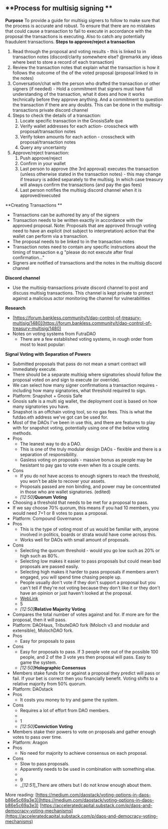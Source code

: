 ## **Process for multisig signing **
**Purpose**
To provide a guide for multisig signers to follow to make sure that the process is accurate and robust. To ensure that there are no mistakes that could cause a transaction to fail to execute in accordance with the proposal the transactions is executing. Also to catch any potentially fraudulent transactions. 
**Steps to approve/reject a transaction**
1. Read through the proposal and voting results - this is linked to in transaction notes (discord/clarity somewhere else? @remarkk any ideas where best to store a record of each transaction)
2. Review the transaction notes that explain what the transaction is how it follows the outcome of the of the voted proposal (proposal linked to in the notes)
3. Conversation/chat with the person who drafted the transaction or other signers (if needed) - Hold a commitment that signers must have full understanding of the transaction, what it does and how it works technically before they approve anything. And a commitment to question the transaction if there are any doubts. This can be done in the multisig-transactions private discord channel 
4. Steps to check the details of a transaction:
	1. Locate specific transaction in the GnosisSafe que
	2. Verify wallet addresses for each action- crosscheck with proposal/transaction notes
	3. Verify token amounts for each action - crosscheck with proposal/transaction notes
	4. Query any uncertainty 
5. Approve/reject transaction: 
	1. Push approve/reject
	2. Confirm in your wallet 
	3. Last person to approve (the 3rd approval) executes the transaction (unless otherwise stated in the transaction notes) - this may change if treasury is added separately to the multisig. In which case treasury will always confirm the transactions (and pay the gas fees)
	4. Last person notifies the multisig discord channel when it is approved/executed

**Creating Transactions **
- Transactions can be authored by any of the signers
- Transaction needs to be written exactly in accordance with the approved proposal. Note: Proposals that are approved through voting need to have an explicit (not subject to interpretation) action that the wallet can perform via a transaction. 
- The proposal needs to be linked to in the transaction notes
- Transaction notes need to contain any specific instructions about the timing of transaction e.g "please do not execute after final confirmation..."
- Signers are notified of transactions and the notes in the multisig discord channel

**Discord channel**
- Use the multisig-transactions private discord channel to post and discuss multisig transactions. This channel is kept private to protect against a malicious actor monitoring the channel for vulnerabilities



**Research**
- [https://forum.bankless.community/t/dao-control-of-treasury-multisig/1480](https://forum.bankless.community/t/dao-control-of-treasury-multisig/1480) 
- Notes on voting systems from FutraDAO
	- There are a few established voting systems, in rough order from most to least popular:

**Signal Voting with Separation of Powers**
- Submitted proposals that pass do not mean a smart contract will immediately execute.
- There should be a separate multisig where signatories should follow the proposal voted on and sign to execute (or override).
- We can select how many signer confirmations a transaction requires - including how many signatories, what threshold required to sign.
- Platform: Snapshot + Gnosis Safe
- Gnosis safe is a multi sig wallet,  the deployment cost is based on how many signatories you have.
- Snapshot is an offchain voting tool, so no gas fees. This is what the futdao.eth address we've got can be used for.
- Most of the DAOs I've been in use this, and there are features to play with for snapshot voting, potentially using one of the below voting methods.
- Pros
    - The leanest way to do a DAO.
    - This is one of the truly modular design DAOs - flexible and there is a separation of responsibility.
    - Gasless voting on proposals -  massive bonus as people may be hesistant to pay gas to vote even when its a couple cents.
- Cons
    - If you do not have access to enough signers to reach the threshold, you won't be able to recover your assets.
    - Proposals passed are non binding, and power may be concentrated in those who are wallet signatories. (edited)
	- _[_12:50_]_**Quorum Voting**
- Choosing a threshold that needs to be met for a proposal to pass.
- If we say choose 70% quorum, this means if you had 10 members, you would need 7+1 or 8 votes to pass a proposal. 
- Platform: Compound Governance
- Pros
    - This is the type of voting most of us would be familiar with, anyone involved in politics, boards or strata would have come across this.
    - Works well for DAOs with small amount of proposals.
- Cons
    - Selecting the quorum threshold - would you go low such as 20% or high such as 80%.
    - Selecting low makes it easier to pass proposals but could mean bad proposals are passed easily. 
    - Selecting high makes it harder to pass proposals if members aren't engaged, you will spend time chasing people up.
    - People usually don't vote if they don't support a proposal but you can't tell if they're not voting because they don't like it or they don't have an opinion or just haven't looked at the proposal.
	- [WebLink](https://discord.com/assets/08c0a077780263f3df97613e58e71744.svg)
	- 5
	- _[_12:50_]_**Relative Majority Voting**
- Compares the total number of votes against and for. If more are for the proposal, then it will pass.
- Platform: DAOHaus, TributeDAO fork (Moloch v3 and modular and extensible), MolochDAO fork.
- Pros
    - Easy for proposals to pass
- Cons
    - Easy for proposals to pass. If 3 people vote out of the possible 100 people, and 2 of the 3 vote yes then proposal will pass. Easy to game the system.
	- _[_12:50_]_**Holographic Consensus**
- Members stake funds for or against a proposal they predict will pass or fail. If your bet is correct then you financially benefit. Voting shifts to a relative majority from 50% quorum.
- Platform: DAOstack
- Pros
    - It costs you money to try and game the system. 
- Cons
    - Requires a lot of effort from DAO members.
	- 
	- 1
	- _[_12:50_]_**Conviction Voting**
- Members stake their powers to vote on proposals and gather enough votes to pass over time.
- Platform: Aragon 
- Pros
    - No need for majority to achieve consensus on each proposal.
- Cons
    - Slow to pass proposals.
    - Apparently needs to be used in combination with something else.
	- 
	- 9
	- _[_12:51_]_There are others but I do not know enough about them.

More reading:
[https://medium.com/daostack/voting-options-in-daos-b86e5c69a3e3](https://medium.com/daostack/voting-options-in-daos-b86e5c69a3e3)
[https://acceleratedcapital.substack.com/p/daos-and-democracy-voting-mechanisms](https://acceleratedcapital.substack.com/p/daos-and-democracy-voting-mechanisms)

